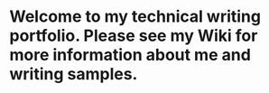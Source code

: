 # Welcome to my technical writing portfolio. Please see my Wiki for more information about me and writing samples.
